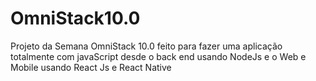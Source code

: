 # OmniStack10.0
Projeto da Semana OmniStack 10.0 feito para fazer uma aplicação totalmente com javaScript desde o back end usando NodeJs e o  Web e Mobile usando React Js e React Native

